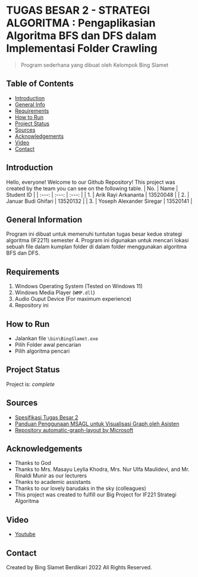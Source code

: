 # TUGAS BESAR 2 -  STRATEGI ALGORITMA : Pengaplikasian Algoritma BFS dan DFS dalam Implementasi Folder Crawling 
> Program sederhana yang dibuat oleh Kelompok Bing Slamet


## Table of Contents
* [Introduction](#introduction)
* [General Info](#general-information)
* [Requirements](#requirements)
* [How to Run](#how-to-run)
* [Project Status](#project-status)
* [Sources](#sources)
* [Acknowledgements](#acknowledgements)
* [Video](#video)
* [Contact](#contact)

  
## Introduction
Hello, everyone! Welcome to our Github Repository!
This project was created by the team you can see on the following table.
| No. | Name | Student ID |
| :---: | :---: | :---: |
| 1. | Arik Rayi Arkananta | 13520048 |
| 2. | Januar Budi Ghifari | 13520132 | 
| 3. | Yoseph Alexander Siregar | 13520141 |

## General Information
Program ini dibuat untuk memenuhi tuntutan tugas besar kedue strategi algoritma (IF2211) semester 4.
Program ini digunakan untuk mencari lokasi sebuah file dalam kumplan folder di dalam folder menggunakan algoritma BFS dan DFS.

## Requirements
1. Windows Operating System (Tested on Windows 11)
2. Windows Media Player (`WMP.dll`)
3. Audio Ouput Device (For maximum experience)
4. Repository ini

## How to Run
- Jalankan file `\bin\BingSlamet.exe`
- Pilih Folder awal pencarian
- Pilih algoritma pencari


## Project Status
Project is: _complete_

## Sources
- [Spesifikasi Tugas Besar 2](https://informatika.stei.itb.ac.id/~rinaldi.munir/Stmik/2021-2022/Tugas-Besar-2-IF2211-Strategi-Algoritma-2022.pdf)
- [Panduan Penggunaan MSAGL untuk Visualisasi Graph oleh Asisten](https://docs.google.com/document/d/1XhFSpHU028Gaf7YxkmdbluLkQgVl3MY6gt1t-PL30LA/edit)
- [Repository automatic-graph-layout by Microsoft](https://github.com/microsoft/automatic-graph-layout)

## Acknowledgements
- Thanks to God 
- Thanks to Mrs. Masayu Leylia Khodra, Mrs. Nur Ulfa Maulidevi, and Mr. Rinaldi Munir as our lecturers
- Thanks to academic assistants
- Thanks to our lovely barudaks in the sky (colleagues)
- This project was created to fulfill our Big Project for IF221 Strategi Algoritma

## Video
- [Youtube](https://youtu.be/DcgmKnSQTu4)

## Contact
Created by Bing Slamet Berdikari 2022 All Rights Reserved.